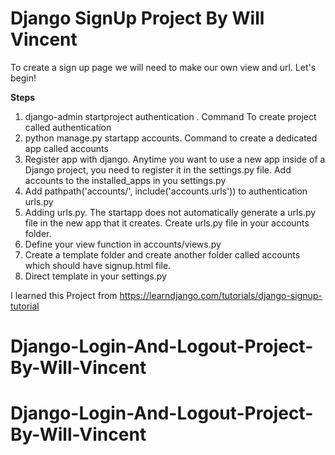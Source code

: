 # Django SignUp Project By Will Vincent

To create a sign up page we will need to make our own view and url. Let's begin!

**Steps**
1. django-admin startproject authentication . Command To create project called authentication
2. python manage.py startapp accounts. Command to create a dedicated app called accounts
3. Register app with django. Anytime you want to use a new app inside of a Django project, you need to register it in the settings.py file. Add accounts to the installed_apps in you settings.py
4. Add pathpath('accounts/', include('accounts.urls')) to authentication urls.py
5. Adding urls.py. The startapp does not automatically generate a urls.py file in the new app that it creates. Create urls.py file in your accounts folder.
6. Define your view function in accounts/views.py
7. Create a template folder and create another folder called accounts which should have signup.html file.
8. Direct template in your settings.py

I learned this Project from https://learndjango.com/tutorials/django-signup-tutorial


# Django-Login-And-Logout-Project-By-Will-Vincent
# Django-Login-And-Logout-Project-By-Will-Vincent
